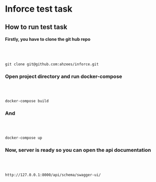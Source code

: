 # Inforce test task



## How to run test task



#### Firstly, you have to clone the git hub repo
<br></br>
```{r test-python, engine='python'}
git clone git@github.com:ahzees/inforce.git
```
### Open project directory and run docker-compose
<br></br>
```{r test-python, engine='python'}
docker-compose build
```
### And
<br></br>
```{r test-python, engine='python'}
docker-compose up
```
### Now, server is ready so you can open the api documentation
<br></br>
```{r test-python, engine='python'}
http://127.0.0.1:8000/api/schema/swagger-ui/
```
